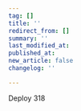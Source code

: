 ```yaml
---
tag: []
title: ''
redirect_from: []
summary: ''
last_modified_at: 
published_at: 
new_article: false
changelog: ''

---
```

Deploy 318